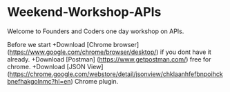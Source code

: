 # Weekend-Workshop-APIs
Welcome to Founders and Coders one day workshop on APIs.

Before we start
+Download [Chrome browser] (https://www.google.com/chrome/browser/desktop/) if you dont have it already.
+Download [Postman] (https://www.getpostman.com/) free for chrome.
+Download [JSON View] (https://chrome.google.com/webstore/detail/jsonview/chklaanhfefbnpoihckbnefhakgolnmc?hl=en) Chrome plugin.
